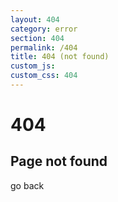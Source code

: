 ```yaml
---
layout: 404
category: error
section: 404
permalink: /404
title: 404 (not found)
custom_js:
custom_css: 404
---
```


<script>
  $(document).ready(function(){
    $('a.rhddx-m-back-btn').click(function(){
      parent.history.back();
      return false;
    });
  });
</script>

<div class="page-content">
  <div class="page-content--inner">
    <div class="content-text">
      <i class="fad fa-compass-slash fa-5x"></i>
      <h1 class="pf-c-title pf-m-4xl">404</h1>
      <h2 class="pf-c-title pf-m-3xl">Page not found</h2>
      <a class="rhddx-c-button rhddx-m-back-btn pf-u-mt-md">go back</a>
    </div>
  </div>
</div>
